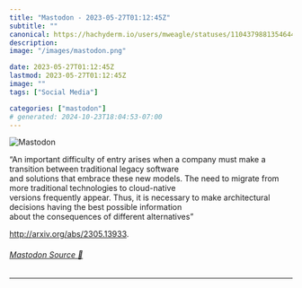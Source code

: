 ```yaml
---
title: "Mastodon - 2023-05-27T01:12:45Z"
subtitle: ""
canonical: https://hachyderm.io/users/mweagle/statuses/110437988135464496
description:
image: "/images/mastodon.png"

date: 2023-05-27T01:12:45Z
lastmod: 2023-05-27T01:12:45Z
image: ""
tags: ["Social Media"]

categories: ["mastodon"]
# generated: 2024-10-23T18:04:53-07:00
---
```

![Mastodon](/images/mastodon.png)

<p>“An important difficulty of entry arises when a company must make a transition between traditional legacy software<br />and solutions that embrace these new models. The need to migrate from more traditional technologies to cloud-native<br />versions frequently appear. Thus, it is necessary to make architectural decisions having the best possible information<br />about the consequences of different alternatives”</p><p><a href="http://arxiv.org/abs/2305.13933" target="_blank" rel="nofollow noopener noreferrer" translate="no"><span class="invisible">http://</span><span class="">arxiv.org/abs/2305.13933</span><span class="invisible"></span></a>.</p>


###### [Mastodon Source 🐘](https://hachyderm.io/@mweagle/110437988135464496)

___
